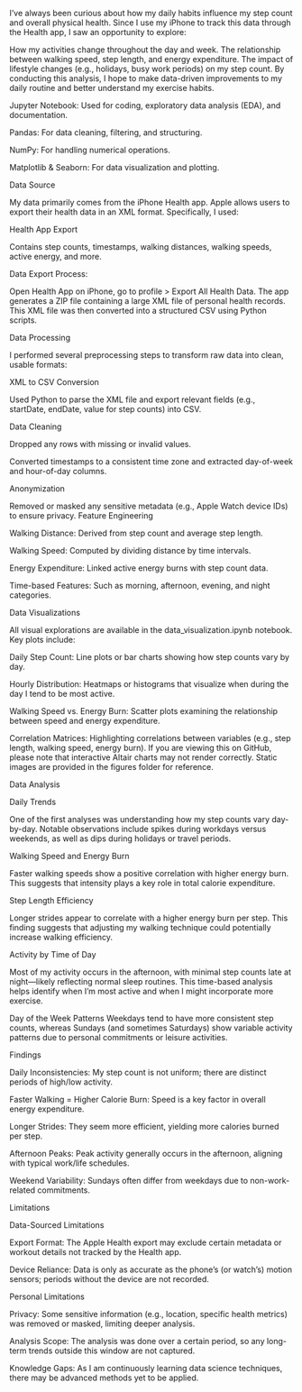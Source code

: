 I’ve always been curious about how my daily habits influence my step count and overall physical health. Since I use my iPhone to track this data through the Health app, I saw an opportunity to explore:

How my activities change throughout the day and week.
The relationship between walking speed, step length, and energy expenditure.
The impact of lifestyle changes (e.g., holidays, busy work periods) on my step count.
By conducting this analysis, I hope to make data-driven improvements to my daily routine and better understand my exercise habits.

Jupyter Notebook: Used for coding, exploratory data analysis (EDA), and documentation.

Pandas: For data cleaning, filtering, and structuring.

NumPy: For handling numerical operations.

Matplotlib & Seaborn: For data visualization and plotting.

Data Source

My data primarily comes from the iPhone Health app. Apple allows users to export their health data in an XML format. Specifically, I used:

Health App Export

Contains step counts, timestamps, walking distances, walking speeds, active energy, and more.

Data Export Process:

Open Health App on iPhone, go to profile > Export All Health Data.
The app generates a ZIP file containing a large XML file of personal health records.
This XML file was then converted into a structured CSV using Python scripts.

Data Processing

I performed several preprocessing steps to transform raw data into clean, usable formats:

XML to CSV Conversion

Used Python to parse the XML file and export relevant fields (e.g., startDate, endDate, value for step counts) into CSV.

Data Cleaning

Dropped any rows with missing or invalid values.

Converted timestamps to a consistent time zone and extracted day-of-week and hour-of-day columns.

Anonymization

Removed or masked any sensitive metadata (e.g., Apple Watch device IDs) to ensure privacy.
Feature Engineering

Walking Distance: Derived from step count and average step length.

Walking Speed: Computed by dividing distance by time intervals.

Energy Expenditure: Linked active energy burns with step count data.

Time-based Features: Such as morning, afternoon, evening, and night categories.

Data Visualizations

All visual explorations are available in the data_visualization.ipynb notebook. Key plots include:

Daily Step Count: Line plots or bar charts showing how step counts vary by day.

Hourly Distribution: Heatmaps or histograms that visualize when during the day I tend to be most active.

Walking Speed vs. Energy Burn: Scatter plots examining the relationship between speed and energy expenditure.

Correlation Matrices: Highlighting correlations between variables (e.g., step length, walking speed, energy burn).
If you are viewing this on GitHub, please note that interactive Altair charts may not render correctly. Static images are provided in the figures folder for reference.

Data Analysis

Daily Trends

One of the first analyses was understanding how my step counts vary day-by-day. Notable observations include spikes during workdays versus weekends, as well as dips during holidays or travel periods.

Walking Speed and Energy Burn

Faster walking speeds show a positive correlation with higher energy burn. This suggests that intensity plays a key role in total calorie expenditure.

Step Length Efficiency

Longer strides appear to correlate with a higher energy burn per step. This finding suggests that adjusting my walking technique could potentially increase walking efficiency.

Activity by Time of Day

Most of my activity occurs in the afternoon, with minimal step counts late at night—likely reflecting normal sleep routines. This time-based analysis helps identify when I’m most active and when I might incorporate more exercise.

Day of the Week Patterns
Weekdays tend to have more consistent step counts, whereas Sundays (and sometimes Saturdays) show variable activity patterns due to personal commitments or leisure activities.

Findings

Daily Inconsistencies: My step count is not uniform; there are distinct periods of high/low activity.

Faster Walking = Higher Calorie Burn: Speed is a key factor in overall energy expenditure.

Longer Strides: They seem more efficient, yielding more calories burned per step.

Afternoon Peaks: Peak activity generally occurs in the afternoon, aligning with typical work/life schedules.

Weekend Variability: Sundays often differ from weekdays due to non-work-related commitments.

Limitations

Data-Sourced Limitations

Export Format: The Apple Health export may exclude certain metadata or workout details not tracked by the Health app.

Device Reliance: Data is only as accurate as the phone’s (or watch’s) motion sensors; periods without the device are not recorded.

Personal Limitations

Privacy: Some sensitive information (e.g., location, specific health metrics) was removed or masked, limiting deeper analysis.

Analysis Scope: The analysis was done over a certain period, so any long-term trends outside this window are not captured.

Knowledge Gaps: As I am continuously learning data science techniques, there may be advanced methods yet to be applied.
